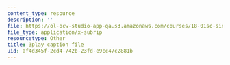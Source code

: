 ```yaml
---
content_type: resource
description: ''
file: https://ol-ocw-studio-app-qa.s3.amazonaws.com/courses/18-01sc-single-variable-calculus-fall-2010/af4d345f2cd4742b23fde9cc47c2881b_wOHrNt9ScYs.srt
file_type: application/x-subrip
resourcetype: Other
title: 3play caption file
uid: af4d345f-2cd4-742b-23fd-e9cc47c2881b
---
```

